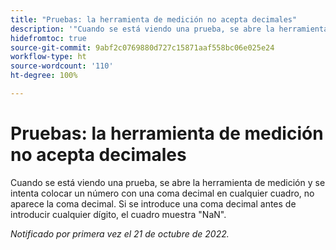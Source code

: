 ```yaml
---
title: "Pruebas: la herramienta de medición no acepta decimales"
description: '"Cuando se está viendo una prueba, se abre la herramienta de medición y se intenta colocar un número con una coma decimal en cualquier cuadro, no aparece la coma decimal. Si se introduce una coma decimal antes de introducir cualquier dígito, el cuadro muestra NaN".'
hidefromtoc: true
source-git-commit: 9abf2c0769880d727c15871aaf558bc06e025e24
workflow-type: ht
source-wordcount: '110'
ht-degree: 100%

---
```



# Pruebas: la herramienta de medición no acepta decimales

<!--This article is on the WF and WFP TOC-->

Cuando se está viendo una prueba, se abre la herramienta de medición y se intenta colocar un número con una coma decimal en cualquier cuadro, no aparece la coma decimal. Si se introduce una coma decimal antes de introducir cualquier dígito, el cuadro muestra &quot;NaN&quot;.

_Notificado por primera vez el 21 de octubre de 2022._

